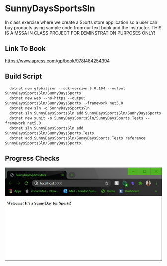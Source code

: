 # SunnyDaysSportsSln
In class exercise where we create a Sports store application so a user can buy products using sample code from our text book and the instructor. THIS IS A MSSA IN CLASS PROJECT FOR DEMINSTRATION PURPOSES ONLY! 

## Link To Book
https://www.apress.com/gp/book/9781484254394

## Build Script

      dotnet new globaljson --sdk-version 5.0.104 --output SunnyDaysSportsSln/SunnyDaysSports
      dotnet new web --no-https --output SunnyDaysSportsSln/SunnyDaysSports --framework net5.0
      dotnet new sln -o SunnyDaysSportsSln
      dotnet sln SunnyDaysSportsSln add SunnyDaysSportsSln/SunnyDaysSports
      dotnet new xunit -o SunnyDaysSportsSln/SunnyDaysSports.Tests --framework net5.0
      dotnet sln SunnyDaysSportsSln add SunnyDaysSportsSln/SunnyDaysSports.Tests 
      dotnet add SunnyDaysSportsSln/SunnyDaysSports.Tests reference SunnyDaysSportsSln/SunnyDaysSports

## Progress Checks
![Step 1: ](Images/Step1.jpg)
